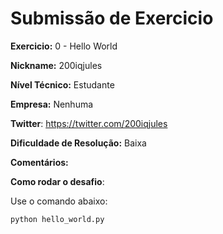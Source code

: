 # Submissão de Exercicio

**Exercicio:** 0 - Hello World

**Nickname:** 200iqjules

**Nível Técnico:**  Estudante

**Empresa:** Nenhuma 

**Twitter**: https://twitter.com/200iqjules

**Dificuldade de Resolução:**  Baixa

**Comentários:** 

**Como rodar o desafio**: 

Use o comando abaixo: 
```bash
python hello_world.py
```